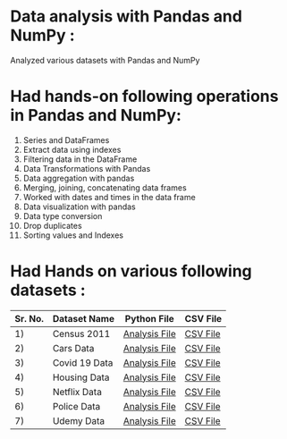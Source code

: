 # Data analysis with Pandas and NumPy :
Analyzed various datasets with Pandas and NumPy


# Had hands-on following operations in Pandas and NumPy:
1) Series and DataFrames
2) Extract data using indexes
3) Filtering data in the DataFrame
4) Data Transformations with Pandas 
5) Data aggregation with pandas
6) Merging, joining, concatenating data frames
7) Worked with dates and times in the data frame
8) Data visualization with pandas
9) Data type conversion
10) Drop duplicates
11) Sorting values and Indexes

# Had Hands on various following datasets :

|Sr. No.|Dataset Name|Python File|CSV File|
|-|-|-|-|
|1)| Census 2011 | [Analysis File](https://github.com/shubhammeshram01/Data-Analysis-with-Pandas-and-NumPy/blob/main/Census%202011%20Data%20Analysis%20with%20Pandas%2C%20NUmpy.ipynb)|[CSV File](https://github.com/shubhammeshram01/Data-Analysis-with-Pandas-and-NumPy/blob/main/Census%202011.csv)|
|2)| Cars Data | [Analysis File]()|[CSV File](https://github.com/shubhammeshram01/Data-Analysis-with-Pandas-and-NumPy/blob/main/Cars%20data.csv)|
|3)| Covid 19 Data | [Analysis File]()|[CSV File](https://github.com/shubhammeshram01/Data-Analysis-with-Pandas-and-NumPy/blob/main/Covid%2019%20data.csv)|
|4)| Housing Data| [Analysis File]()|[CSV File](https://github.com/shubhammeshram01/Data-Analysis-with-Pandas-and-NumPy/blob/main/Housing%20data.csv)|
|5)| Netflix Data | [Analysis File]()|[CSV File](https://github.com/shubhammeshram01/Data-Analysis-with-Pandas-and-NumPy/blob/main/Netflix.csv)|
|6)| Police Data | [Analysis File]()|[CSV File](https://github.com/shubhammeshram01/Data-Analysis-with-Pandas-and-NumPy/blob/main/Police%20data.csv)|
|7)| Udemy Data | [Analysis File]()|[CSV File](https://github.com/shubhammeshram01/Data-Analysis-with-Pandas-and-NumPy/blob/main/Udemy.csv)|


